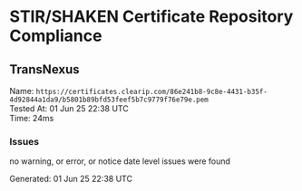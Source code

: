 # STIR/SHAKEN Certificate Repository Compliance

## TransNexus

Name: `https://certificates.clearip.com/86e241b8-9c8e-4431-b35f-4d92844a1da9/b5801b89bfd53feef5b7c9779f76e79e.pem`\
Tested At: 01 Jun 25 22:38 UTC\
Time: 24ms

### Issues

no warning, or error, or notice date level issues were found

Generated: 01 Jun 25 22:38 UTC